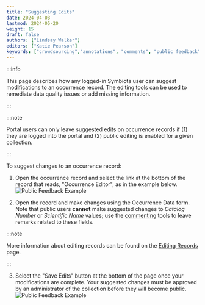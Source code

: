 ```yaml
---
title: "Suggesting Edits"
date: 2024-04-03
lastmod: 2024-05-20
weight: 15
draft: false
authors: ["Lindsay Walker"]
editors: ["Katie Pearson"]
keywords: ["crowdsourcing","annotations", "comments", "public feedback"]
---
```


:::info

This page describes how any logged-in Symbiota user can suggest modifications to an occurrence record. The editing tools can be used to remediate data quality issues or add missing information.

:::

:::note

Portal users can only leave suggested edits on occurrence records if (1) they are logged into the portal and (2) public editing is enabled for a given collection.

:::

To suggest changes to an occurrence record:
1) Open the occurrence record and select the link at the bottom of the record that reads, "Occurrence Editor", as in the example below.
![Public Feedback Example](/img/publicfeedback.png)

2) Open the record and make changes using the Occurrence Data form. Note that public users **cannot** make suggested changes to _Catalog Number_ or _Scientific Name_ values; use the [commenting](https://biokic.github.io/symbiota-docs/user/public_feedback/comment/) tools to leave remarks related to these fields.

:::note

More information about editing records can be found on the [Editing Records](https://biokic.github.io/symbiota-docs/editor/edit/) page.

:::

3) Select the "Save Edits" button at the bottom of the page once your modifications are complete. Your suggested changes must be approved by an administrator of the collection before they will become public. 
![Public Feedback Example](/img/publicfeedback_confirmation.png)